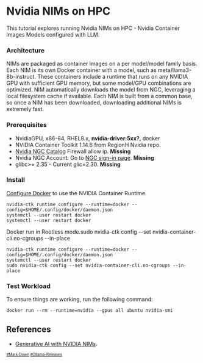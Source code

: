 # Nvidia NIMs on HPC
This tutorial explores running Nvidia NIMs on HPC - Nvidia Container Images Models configured with LLM.
### Architecture
NIMs are packaged as container images on a per model/model family basis. Each NIM is its own Docker container with a model, such as meta/llama3-8b-instruct. These containers include a runtime that runs on any NVIDIA GPU with sufficient GPU memory, but some model/GPU combinations are optimized. NIM automatically downloads the model from NGC, leveraging a local filesystem cache if available. Each NIM is built from a common base, so once a NIM has been downloaded, downloading additional NIMs is extremely fast.
### Prerequisites
* NvidiaGPU, x86-64, RHEL8.x, **nvidia-driver:5xx?**, docker
* NVIDIA Container Toolkit 1.14.6 from RegionH Nvidia repo.
* [Nvidia NGC Catalog](https://docs.nvidia.com/ngc/gpu-cloud/ngc-catalog-user-guide/index.html) Firewall allow ip.  **Missing**
* Nvidia NGC Account: Go to [NGC sign-in page](http://ngc.nvidia.com/signin). **Missing**
* glibc>= 2.35 - Current glic=2.30. **Missing**
### Install
[Configure Docker](https://docs.nvidia.com/datacenter/cloud-native/container-toolkit/latest/install-guide.html#configuring-docker)
to use the NVIDIA Container Runtime.  
```
nvidia-ctk runtime configure --runtime=docker --config=$HOME/.config/docker/daemon.json
systemctl --user restart docker
systemctl --user restart docker
```
Docker run in Rootless mode.sudo nvidia-ctk config --set nvidia-container-cli.no-cgroups --in-place
```
nvidia-ctk runtime configure --runtime=docker --config=$HOME/.config/docker/daemon.json
systemctl --user restart docker
sudo nvidia-ctk config --set nvidia-container-cli.no-cgroups --in-place
```
### Test Workload
To ensure things are working, run the following command:
```
docker run --rm --runtime=nvidia --gpus all ubuntu nvidia-smi
```
## References
* [Generative AI with NVIDIA NIMs](https://developer.nvidia.com/blog/a-simple-guide-to-deploying-generative-ai-with-nvidia-nim/).

<sub><sub>
[#Mark-Down](https://daringfireball.net/projects/markdown/)
[#Ollama-Releases](https://github.com/ollama/ollama/releases)
